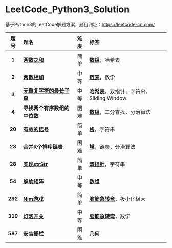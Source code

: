 # LeetCode_Python3_Solution

基于Python3的LeetCode解题方案，题目网址：https://leetcode-cn.com/


| 题号 | 题名 | 难度 | 标签 |
| :------:| :------| :------: | :------|
| **1**|  [**两数之和**](https://github.com/Anfany/LeetCode_Python3_Solution/blob/master/%E6%95%B0%E7%BB%84/1%20%E4%B8%A4%E6%95%B0%E4%B9%8B%E5%92%8C.md)| 简单| [**数组**](https://github.com/Anfany/LeetCode_Python3_Solution/tree/master/%E6%95%B0%E7%BB%84)，哈希表|
| **2**|  [**两数相加**](https://github.com/Anfany/LeetCode_Python3_Solution/blob/master/%E9%93%BE%E8%A1%A8/2%20%E4%B8%A4%E6%95%B0%E7%9B%B8%E5%8A%A0.md)| 中等| [**链表**](https://github.com/Anfany/LeetCode_Python3_Solution/tree/master/%E9%93%BE%E8%A1%A8)，数学|
| **3**|  [**无重复字符的最长子串**](https://github.com/Anfany/LeetCode_Python3_Solution/blob/master/%E5%93%88%E5%B8%8C%E8%A1%A8/3%20%E6%97%A0%E9%87%8D%E5%A4%8D%E5%AD%97%E7%AC%A6%E7%9A%84%E6%9C%80%E9%95%BF%E5%AD%90%E4%B8%B2.md)| 中等| [**哈希表**](https://github.com/Anfany/LeetCode_Python3_Solution/tree/master/%E5%93%88%E5%B8%8C%E8%A1%A8)，双指针，字符串，Sliding Window|
| **4**|  **寻找两个有序数组的中位数**| 困难| [**数组**](https://github.com/Anfany/LeetCode_Python3_Solution/tree/master/%E6%95%B0%E7%BB%84)，二分查找，分治算法|
| **20**|  [**有效的括号**](https://github.com/Anfany/LeetCode_Python3_Solution/blob/master/%E6%A0%88/20%20%E6%9C%89%E6%95%88%E7%9A%84%E6%8B%AC%E5%8F%B7.md)| 简单| [**栈**](https://github.com/Anfany/LeetCode_Python3_Solution/tree/master/%E6%A0%88)，字符串|
| **23** |  **合并K个排序链表**| 困难| [**堆**](https://github.com/Anfany/LeetCode_Python3_Solution/tree/master/%E5%A0%86)，链表，分治算法|
| **28** | [**实现strStr**](https://github.com/Anfany/LeetCode_Python3_Solution/blob/master/%E5%8F%8C%E6%8C%87%E9%92%88/28%20%E5%AE%9E%E7%8E%B0strStr.md)| 简单| [**双指针**](https://github.com/Anfany/LeetCode_Python3_Solution/tree/master/%E5%8F%8C%E6%8C%87%E9%92%88)，字符串|
| **54** |  [**螺旋矩阵**](https://github.com/Anfany/LeetCode_Python3_Solution/blob/master/%E6%95%B0%E7%BB%84/54%20%E8%9E%BA%E6%97%8B%E7%9F%A9%E9%98%B5.md)| 中等| [**数组**](https://github.com/Anfany/LeetCode_Python3_Solution/tree/master/%E6%95%B0%E7%BB%84)|
| **292** |  [**Nim游戏**](https://github.com/Anfany/LeetCode_Python3_Solution/blob/master/%E8%84%91%E7%AD%8B%E6%80%A5%E8%BD%AC%E5%BC%AF/292%20Nim%E6%B8%B8%E6%88%8F.md)| 简单| [**脑筋急转弯**](https://github.com/Anfany/LeetCode_Python3_Solution/blob/master/%E8%84%91%E7%AD%8B%E6%80%A5%E8%BD%AC%E5%BC%AF)，极小化极大|
| **319** |  [**灯泡开关**](https://github.com/Anfany/LeetCode_Python3_Solution/blob/master/%E8%84%91%E7%AD%8B%E6%80%A5%E8%BD%AC%E5%BC%AF/319%20%E7%81%AF%E6%B3%A1%E5%BC%80%E5%85%B3.md)| 中等| [**脑筋急转弯**](https://github.com/Anfany/LeetCode_Python3_Solution/blob/master/%E8%84%91%E7%AD%8B%E6%80%A5%E8%BD%AC%E5%BC%AF)，数学|
| **587** |  [**安装栅栏**](https://github.com/Anfany/LeetCode_Python3_Solution/blob/master/%E5%87%A0%E4%BD%95/587%20%E5%AE%89%E8%A3%85%E6%A0%85%E6%A0%8F.md)| 困难| [**几何**](https://github.com/Anfany/LeetCode_Python3_Solution/blob/master/%E5%87%A0%E4%BD%95)|

